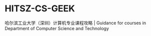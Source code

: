 # HITSZ-CS-GEEK
哈尔滨工业大学（深圳）计算机专业课程攻略 | Guidance for courses in Department of Computer Science and Technology
